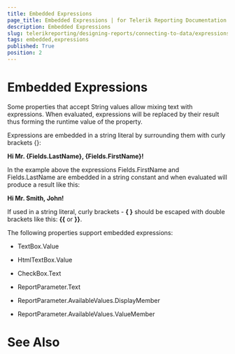```yaml
---
title: Embedded Expressions
page_title: Embedded Expressions | for Telerik Reporting Documentation
description: Embedded Expressions
slug: telerikreporting/designing-reports/connecting-to-data/expressions/using-expressions/embedded-expressions
tags: embedded,expressions
published: True
position: 2
---
```


# Embedded Expressions



Some properties that accept String values allow mixing text with 		expressions. When evaluated, expressions will be replaced by their 		result thus forming the runtime value of the property.

Expressions are embedded in a string literal by surrounding them 		with curly brackets {}:

__Hi Mr. {Fields.LastName}, {Fields.FirstName}!__

In the example above the expressions Fields.FirstName and 		Fields.LastName are embedded in a string constant and when evaluated will 		produce a result like this:

__Hi Mr. Smith, John!__

If used in a string literal, curly brackets - __{ }__ should be escaped 		with double brackets like this: __{{__ or __}}__.

The following properties support embedded expressions:

* TextBox.Value

* HtmlTextBox.Value

* CheckBox.Text

* ReportParameter.Text

* ReportParameter.AvailableValues.DisplayMember

* ReportParameter.AvailableValues.ValueMember

# See Also

